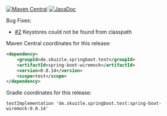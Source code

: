 [![Maven Central](https://img.shields.io/static/v1?label=MavenCentral&message=0.0.14&color=blue)](https://search.maven.org/artifact/de.skuzzle.springboot.test/spring-boot-wiremock/0.0.14/jar) [![JavaDoc](https://img.shields.io/static/v1?label=JavaDoc&message=0.0.14&color=orange)](http://www.javadoc.io/doc/de.skuzzle.springboot.test/spring-boot-wiremock/0.0.14)

Bug Fixes:
* [#2](https://github.com/skuzzle/spring-boot-wiremock/issues/2) Keystores could not be found from classpath

Maven Central coordinates for this release:

```xml
<dependency>
    <groupId>de.skuzzle.springboot.test</groupId>
    <artifactId>spring-boot-wiremock</artifactId>
    <version>0.0.14</version>
    <scope>test</scope>
</dependency>
```

Gradle coordinates for this release:

```
testImplementation 'de.skuzzle.springboot.test:spring-boot-wiremock:0.0.14'
```